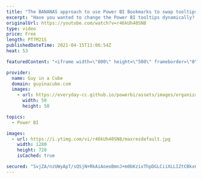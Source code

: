 ```yaml
---
title: "The BANANAS approach to use Power BI Bookmarks to swap tooltips"
excerpt: "Have you wanted to change the Power BI tooltips dynamically? This BANANAS trick allows you to at least switch the content of a report page tooltip to give you more flexibility and take your report to the next level!  Download Sample: http://guyinacu.be/swaptooltipsample  📢 Become a member: https://guyinacu.be/membership"
originalUrl: https://youtube.com/watch?v=r46kUh40SN8
type: video
price: Free
length: PT7M21S
publishedDateTime: 2021-04-15T11:06:54Z
heat: 53

featuredContent: "<iframe width=\"800\" height=\"500\" frameborder=\"0\" src=\"https://www.youtube.com/embed/r46kUh40SN8\" allow=\"accelerometer; autoplay; encrypted-media; gyroscope; picture-in-picture\" allowfullscreen></iframe>"

provider:
  name: Guy in a Cube
  domain: guyinacube.com
  images:
    - url: https://everyday-cc.github.io/powerbi/assets/images/organizations/guyinacube.com-50x50.jpg
      width: 50
      height: 50

topics:
  - Power BI

images:
  - url: https://i.ytimg.com/vi/r46kUh40SN8/maxresdefault.jpg
    width: 1280
    height: 720
    isCached: true

secured: "SvjZA/nzUWyApT/sQSjN+RkAiAoeoBmnJ+m0bKzixThpDGLCiiXLLIZtCBkx6CVrsfzXU0ucydKovcZzNsOSJOeKfepWDr5ifUrmkLfk0SYaoNvnm5SkkYLbXsSFt2pZReO+S5B4dwh8mMRFqhgLEMM7/X430srELFf0vfpXIagzqKTv7n9yWrDkiLuIc7cjAqXdelKD2cARVlVj5UKQz32bho9k6qWs/Vhei6cRsob2MEfvJzxCIFJZhwucw2H9lIqiuLlS1tHbPVexgqb8NJeohDLzfsg0VCT5SQRyRP5TYkYSxNn2sJRJWadM1wimd0k9YsDxNork13Ty5wtxk+JBXhh7WnlWiIczXZQISIHdDS5T/O7X47l6UNOABt/uCXKAozFAMaPKP0lsR2xOgfwBOxAfxFa/1T0VrhJ4ex8=;fe2wuj4tSaVSkvbR+seLDA=="
---
```


